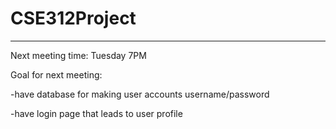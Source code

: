 # CSE312Project
------------------------------------
Next meeting time: Tuesday 7PM


Goal for next meeting:

-have database for making user accounts username/password

-have login page that leads to user profile

